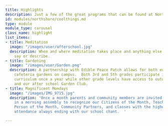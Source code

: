 ```yaml
---
title: Highlights
description: Just a few of the great programs that can be found at North Shore Elementary.
id: modules/northshore/coolthings.md
type: module
module_type: carousel
class_name: highlight
list_items:
- title: Meditation
  image: "/images/user/afterschool.jpg"
  description: When and where meditation takes place and anything else we want to
    say or describe.
- title: Gardening
  image: "/images/user/Garden.png"
  description: A partnership with Edible Peace Patch allows for both educational and
    cafeteria gardens on campus.  Both 3rd and 5th grades participate in a garden
    curriculum once a year while other grade levels have access to outdoor learning
    and our after school Garden Club.
- title: Magnificent Mondays
  image: "/images/IMG_9715.jpg"
  description: 'Once a month parents and community members are invited to participate
    in a morning assembly to recognize our Citizens of the Month, Teacher and Staff
    Person of the Month, Community Partners, and classes with the highest monthly
    attendance always ending with our school chant.  '

---
```

